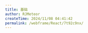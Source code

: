 ```yaml
---
title: 基础
author: RJMeteor
createTime: 2024/11/08 04:41:42
permalink: /webframe/React/7t92c9nx/
---
```

